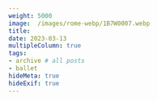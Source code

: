 ```yaml
---
weight: 5000
image:  /images/rome-webp/1B7W0007.webp
title:
date: 2023-03-13
multipleColumn: true
tags:
- archive # all posts
- ballet
hideMeta: true
hideExif: true
---
```


